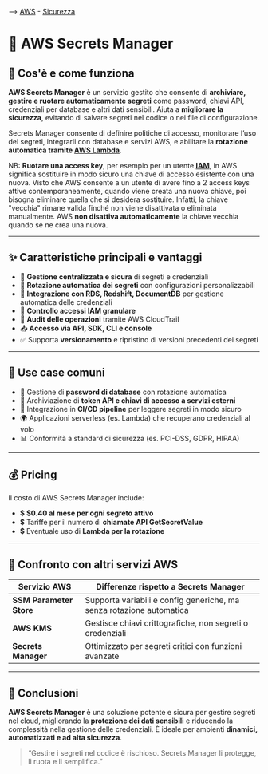 --> [AWS](AWS.md)  -  [Sicurezza](Sicurezza-Compliance-Governance.md)
# 🔐 AWS Secrets Manager

## 📘 Cos'è e come funziona

**AWS Secrets Manager** è un servizio gestito che consente di **archiviare, gestire e ruotare automaticamente segreti** come password, chiavi API, credenziali per database e altri dati sensibili. Aiuta a **migliorare la sicurezza**, evitando di salvare segreti nel codice o nei file di configurazione.

Secrets Manager consente di definire politiche di accesso, monitorare l’uso dei segreti, integrarli con database e servizi AWS, e abilitare la **rotazione automatica tramite [AWS Lambda](AWS-Lambda.md)**.


NB: **Ruotare una access key**, per esempio per un utente **[IAM](AWS-IAM.md)**, in AWS significa sostituire in modo sicuro una chiave di accesso esistente con una nuova. Visto che AWS consente a un utente di avere fino a 2 access keys attive contemporaneamente, quando viene creata una nuova chiave, poi bisogna eliminare quella che si desidera sostituire. Infatti, la chiave "vecchia" rimane valida finché non viene disattivata o eliminata manualmente. AWS **non disattiva automaticamente** la chiave vecchia quando se ne crea una nuova.


---

## ✨ Caratteristiche principali e vantaggi

- 🔐 **Gestione centralizzata e sicura** di segreti e credenziali
- 🔁 **Rotazione automatica dei segreti** con configurazioni personalizzabili
- 🧩 **Integrazione con RDS, Redshift, DocumentDB** per gestione automatica delle credenziali
- 📜 **Controllo accessi IAM granulare**
- 🔎 **Audit delle operazioni** tramite AWS CloudTrail
- 📤 **Accesso via API, SDK, CLI e console**
- ✅ Supporta **versionamento** e ripristino di versioni precedenti dei segreti

---

## 🚀 Use case comuni

- 🔑 Gestione di **password di database** con rotazione automatica
- 🔐 Archiviazione di **token API e chiavi di accesso a servizi esterni**
- 🤖 Integrazione in **CI/CD pipeline** per leggere segreti in modo sicuro
- 🌍 Applicazioni serverless (es. Lambda) che recuperano credenziali al volo
- 📊 Conformità a standard di sicurezza (es. PCI-DSS, GDPR, HIPAA)

---

## 💰 Pricing

Il costo di AWS Secrets Manager include:

- 💲 **$0.40 al mese per ogni segreto attivo**
- 💲 Tariffe per il numero di **chiamate API GetSecretValue**
- 💲 Eventuale uso di **Lambda per la rotazione**


---

## 🔄 Confronto con altri servizi AWS

| Servizio AWS                  | Differenze rispetto a Secrets Manager                                |
|-------------------------------|------------------------------------------------------------------------|
| **SSM Parameter Store**       | Supporta variabili e config generiche, ma senza rotazione automatica |
| **AWS KMS**                   | Gestisce chiavi crittografiche, non segreti o credenziali             |
| **Secrets Manager**           | Ottimizzato per segreti critici con funzioni avanzate                 |

---

## 📌 Conclusioni

**AWS Secrets Manager** è una soluzione potente e sicura per gestire segreti nel cloud, migliorando la **protezione dei dati sensibili** e riducendo la complessità nella gestione delle credenziali. È ideale per ambienti **dinamici, automatizzati e ad alta sicurezza**.

> “Gestire i segreti nel codice è rischioso. Secrets Manager li protegge, li ruota e li semplifica.”

